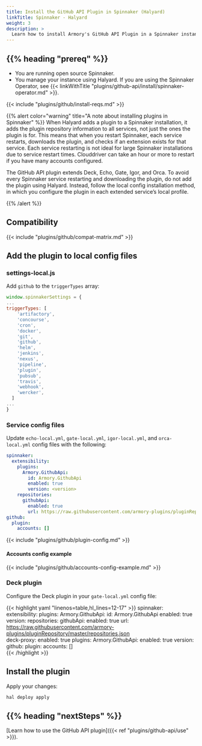```yaml
---
title: Install the GitHub API Plugin in Spinnaker (Halyard)
linkTitle: Spinnaker - Halyard
weight: 3
description: >
  Learn how to install Armory's GitHub API Plugin in a Spinnaker instance managed by Halyard. The GitHub API enables your app developers to trigger a Spinnaker pipeline from a GitHub workflow.
---
```


## {{% heading "prereq" %}}

* You are running open source Spinnaker.
* You manage your instance using Halyard. If you are using the Spinnaker Operator, see {{< linkWithTitle "plugins/github-api/install/spinnaker-operator.md" >}}.

{{< include "plugins/github/install-reqs.md" >}}


{{% alert color="warning" title="A note about installing plugins in Spinnaker" %}}
When Halyard adds a plugin to a Spinnaker installation, it adds the plugin repository information to all services, not just the ones the plugin is for. This means that when you restart Spinnaker, each service restarts, downloads the plugin, and checks if an extension exists for that service. Each service restarting is not ideal for large Spinnaker installations due to service restart times. Clouddriver can take an hour or more to restart if you have many accounts configured.

The GitHub API plugin extends Deck, Echo, Gate, Igor, and Orca. To avoid every Spinnaker service restarting and downloading the plugin, do not add the plugin using Halyard. Instead, follow the local config installation method, in which you configure the plugin in each extended service’s local profile.

{{% /alert %}}

## Compatibility

{{< include "plugins/github/compat-matrix.md" >}}


## Add the plugin to local config files

### settings-local.js

Add `github` to the `triggerTypes` array: 

```js
window.spinnakerSettings = {
...
triggerTypes: [
    'artifactory',
    'concourse',
    'cron',
    'docker',
    'git',
    'github',
    'helm',
    'jenkins',
    'nexus',
    'pipeline',
    'plugin',
    'pubsub',
    'travis',
    'webhook',
    'wercker',
  ]
...
}
```

### Service config files

Update `echo-local.yml`, `gate-local.yml`, `igor-local.yml`, and `orca-local.yml` config files with the following:

```yaml
spinnaker:
  extensibility:
    plugins:
      Armory.GithubApi:
        id: Armory.GithubApi
        enabled: true
        version: <version>
    repositories:
      githubApi:
        enabled: true
        url: https://raw.githubusercontent.com/armory-plugins/pluginRepository/master/repositories.json
github:
  plugin:
    accounts: []
```


{{< include "plugins/github/plugin-config.md" >}}


#### Accounts config example

{{< include "plugins/github/accounts-config-example.md" >}}


### Deck plugin

Configure the Deck plugin in your `gate-local.yml` config file:

{{< highlight yaml "linenos=table,hl_lines=12-17" >}}
spinnaker:
  extensibility:
    plugins:
      Armory.GithubApi:
        id: Armory.GithubApi
        enabled: true
        version: <version>
    repositories:
      githubApi:
        enabled: true
        url: https://raw.githubusercontent.com/armory-plugins/pluginRepository/master/repositories.json  
    deck-proxy:
      enabled: true
      plugins:
         Armory.GithubApi:
            enabled: true
            version: <version>
github:
  plugin:
    accounts: []   
{{< /highlight >}}

## Install the plugin

Apply your changes:

```bash
hal deploy apply
```

## {{% heading "nextSteps" %}}

[Learn how to use the GitHub API plugin]({{< ref "plugins/github-api/use" >}}).